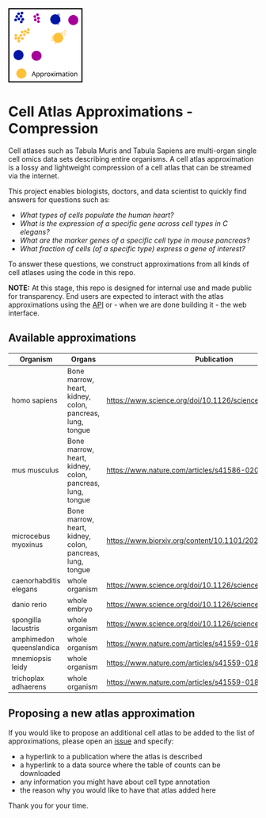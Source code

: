 <img src="https://raw.githubusercontent.com/fabilab/cell_atlas_approximations/main/figures/figure_Approximation.png" width="150" height="150">

# Cell Atlas Approximations - Compression
Cell atlases such as Tabula Muris and Tabula Sapiens are multi-organ single cell omics data sets describing entire organisms. A cell atlas approximation is a lossy and lightweight compression of a cell atlas that can be streamed via the internet.

This project enables biologists, doctors, and data scientist to quickly find answers for questions such as:

- *What types of cells populate the human heart?*
- *What is the expression of a specific gene across cell types in C elegans?*
- *What are the marker genes of a specific cell type in mouse pancreas*?
- *What fraction of cells (of a specific type) express a gene of interest?*

To answer these questions, we construct approximations from all kinds of cell atlases using the code in this repo.

**NOTE:** At this stage, this repo is designed for internal use and made public for transparency. End users are expected to interact with the atlas approximations using the [API](https://atlasapprox.readthedocs.io) or - when we are done building it - the web interface.

## Available approximations

| Organism | Organs | Publication |
| --- | --- | --- |
| homo sapiens | Bone marrow, heart, kidney, colon, pancreas, lung, tongue | https://www.science.org/doi/10.1126/science.abl4896 |
| mus musculus | Bone marrow, heart, kidney, colon, pancreas, lung, tongue | https://www.nature.com/articles/s41586-020-2496-1 |
| microcebus myoxinus | Bone marrow, heart, kidney, colon, pancreas, lung, tongue | https://www.biorxiv.org/content/10.1101/2021.12.12.469460v2 |
| caenorhabditis elegans | whole organism | https://www.science.org/doi/10.1126/science.aam8940 |
| danio rerio | whole embryo | https://www.science.org/doi/10.1126/science.aar4362 |
| spongilla lacustris | whole organism | https://www.science.org/doi/10.1126/science.abj2949 |
| amphimedon queenslandica | whole organism | https://www.nature.com/articles/s41559-018-0575-6 |
| mnemiopsis leidy | whole organism | https://www.nature.com/articles/s41559-018-0575-6 |
| trichoplax adhaerens | whole organism | https://www.nature.com/articles/s41559-018-0575-6 |


## Proposing a new atlas approximation
If you would like to propose an additional cell atlas to be added to the list of approximations, please open an [issue](https://github.com/fabilab/cell_atlas_approximations_compression/issues/new/choose) and specify:

- a hyperlink to a publication where the atlas is described
- a hyperlink to a data source where the table of counts can be downloaded
- any information you might have about cell type annotation
- the reason why you would like to have that atlas added here

Thank you for your time.
